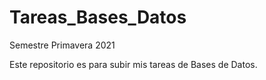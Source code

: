 # Tareas_Bases_Datos
Semestre Primavera 2021

Este repositorio es para subir mis tareas de Bases de Datos. 
